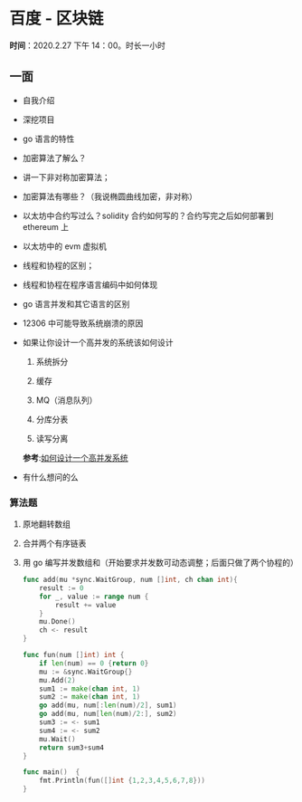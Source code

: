 # 百度 - 区块链

**时间**：2020.2.27 下午 14：00。时长一小时

## 一面

- 自我介绍

- 深挖项目

- go 语言的特性

- 加密算法了解么？

- 讲一下非对称加密算法；

- 加密算法有哪些？（我说椭圆曲线加密，非对称）

- 以太坊中合约写过么？solidity 合约如何写的？合约写完之后如何部署到 ethereum 上

- 以太坊中的 evm 虚拟机

- 线程和协程的区别；

- 线程和协程在程序语言编码中如何体现

- go 语言并发和其它语言的区别

- 12306 中可能导致系统崩溃的原因

- 如果让你设计一个高并发的系统该如何设计

    1. 系统拆分

    2. 缓存

    3. MQ（消息队列）

    4. 分库分表

    5. 读写分离

    **参考**:[如何设计一个高并发系统](https://blog.csdn.net/zxl646801924/article/details/87008914)

- 有什么想问的么

### 算法题

1. 原地翻转数组

2. 合并两个有序链表

3. 用 go 编写并发数组和（开始要求并发数可动态调整；后面只做了两个协程的）

    ```go
    func add(mu *sync.WaitGroup, num []int, ch chan int){
        result := 0
        for _, value := range num {
            result += value
        }
        mu.Done()
        ch <- result
    }

    func fun(num []int) int {
        if len(num) == 0 {return 0}
        mu := &sync.WaitGroup{}
        mu.Add(2)
        sum1 := make(chan int, 1)
        sum2 := make(chan int, 1)
        go add(mu, num[:len(num)/2], sum1)
        go add(mu, num[len(num)/2:], sum2)
        sum3 := <- sum1
        sum4 := <- sum2
        mu.Wait()
        return sum3+sum4
    }

    func main()  {
        fmt.Println(fun([]int {1,2,3,4,5,6,7,8}))
    }
    ```
